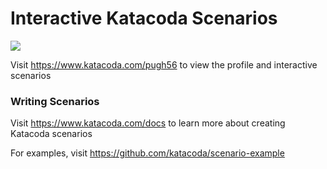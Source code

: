 # Interactive Katacoda Scenarios

[![](http://shields.katacoda.com/katacoda/pugh56/count.svg)](https://www.katacoda.com/pugh56 "Get your profile on Katacoda.com")

Visit https://www.katacoda.com/pugh56 to view the profile and interactive scenarios

### Writing Scenarios
Visit https://www.katacoda.com/docs to learn more about creating Katacoda scenarios

For examples, visit https://github.com/katacoda/scenario-example
